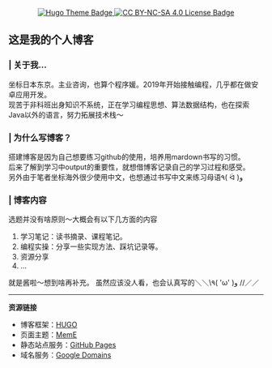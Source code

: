<p align="center">
   <a href="https://img.shields.io/badge/framework-Hugo-blue">
      <img src="https://img.shields.io/badge/framework-Hugo-blue" alt="Hugo Theme Badge"">
   </a>
   <a href="https://creativecommons.org/licenses/by-nc-sa/4.0/deed.en">
      <img src="https://img.shields.io/badge/license-CC%20BY--NC--SA%204.0-brightgreen" alt="CC BY-NC-SA 4.0 License Badge">
   </a>
</p>
                                                                                                                           
## 这是我的个人博客

### | 关于我...
坐标日本东京。主业咨询，也算个程序媛。2019年开始接触编程，几乎都在做安卓应用开发。        
现苦于非科班出身知识不系统，正在学习编程思想、算法数据结构，也在探索Java以外的语言，努力拓展技术栈〜

### | 为什么写博客？
搭建博客是因为自己想要练习github的使用，培养用mardown书写的习惯。    
后来了解到学习中output的重要性，就想借博客记录自己的学习过程和感受。    
另外由于笔者坐标海外很少使用中文，也想通过书写中文来练习母语٩( ᐛ )و

### | 博客内容
选题并没有啥原则〜大概会有以下几方面的内容    
1.  学习笔记：读书摘录、课程笔记。
2.  编程实操：分享一些实现方法、踩坑记录等。
3.  资源分享
4.  ...
  
就是酱啦～想到啥再补充。
虽然应该没人看，也会认真写的＼＼\\٩( 'ω' )و //／／    
    
--- 
**资源链接**
- 博客框架：[HUGO](https://gohugo.io/)
- 页面主题：[MemE](https://themes.gohugo.io/themes/hugo-theme-meme/)
- 静态站点服务：[GitHub Pages](https://pages.github.com/)
- 域名服务：[Google Domains](https://domains.google/)
